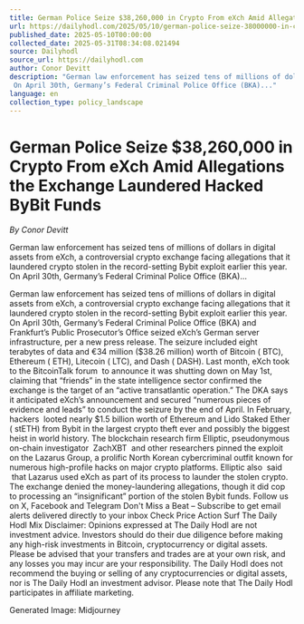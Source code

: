 ```yaml
---
title: German Police Seize $38,260,000 in Crypto From eXch Amid Allegations the Exchange Laundered Hacked ByBit Funds
url: https://dailyhodl.com/2025/05/10/german-police-seize-38000000-in-crypto-from-exch-amid-allegations-the-exchange-laundered-hacked-bybit-funds/
published_date: 2025-05-10T00:00:00
collected_date: 2025-05-31T08:34:08.021494
source: Dailyhodl
source_url: https://dailyhodl.com
author: Conor Devitt
description: "German law enforcement has seized tens of millions of dollars in digital assets from eXch, a controversial crypto exchange facing allegations that it laundered crypto stolen in the record-setting Bybit exploit earlier this year. 
 On April 30th, Germany’s Federal Criminal Police Office (BKA)..."
language: en
collection_type: policy_landscape
---
```


# German Police Seize $38,260,000 in Crypto From eXch Amid Allegations the Exchange Laundered Hacked ByBit Funds

*By Conor Devitt*

German law enforcement has seized tens of millions of dollars in digital assets from eXch, a controversial crypto exchange facing allegations that it laundered crypto stolen in the record-setting Bybit exploit earlier this year. 
 On April 30th, Germany’s Federal Criminal Police Office (BKA)...

German law enforcement has seized tens of millions of dollars in digital assets from eXch, a controversial crypto exchange facing allegations that it laundered crypto stolen in the record-setting Bybit exploit earlier this year. 
 On April 30th, Germany’s Federal Criminal Police Office (BKA) and Frankfurt’s Public Prosecutor’s Office seized eXch’s German server infrastructure, per a new press release. 
 The seizure included eight terabytes of data and €34 million ($38.26 million) worth of Bitcoin ( BTC), Ethereum ( ETH), Litecoin ( LTC), and Dash ( DASH). 
 Last month, eXch took to the BitcoinTalk forum  to announce it was shutting down on May 1st, claiming that “friends” in the state intelligence sector confirmed the exchange is the target of an “active transatlantic operation.” 
 The DKA says it anticipated eXch’s announcement and secured “numerous pieces of evidence and leads” to conduct the seizure by the end of April. 
 In February, hackers  looted nearly $1.5 billion worth of Ethereum and Lido Staked Ether ( stETH) from Bybit in the largest crypto theft ever and possibly the biggest heist in world history. 
 The blockchain research firm Elliptic, pseudonymous on-chain investigator  ZachXBT  and other researchers pinned the exploit on the Lazarus Group, a prolific North Korean cybercriminal outfit known for numerous high-profile hacks on major crypto platforms. 
 Elliptic also  said  that Lazarus used eXch as part of its process to launder the stolen crypto. The exchange denied the money-laundering allegations, though it did cop to processing an “insignificant” portion of the stolen Bybit funds. 
 Follow us on X, Facebook and Telegram 
 Don't Miss a Beat – Subscribe to get email alerts delivered directly to your inbox 
 Check Price Action 
 Surf The Daily Hodl Mix 
 Disclaimer: Opinions expressed at The Daily Hodl are not investment advice. Investors should do their due diligence before making any high-risk investments in Bitcoin, cryptocurrency or digital assets. Please be advised that your transfers and trades are at your own risk, and any losses you may incur are your responsibility. The Daily Hodl does not recommend the buying or selling of any cryptocurrencies or digital assets, nor is The Daily Hodl an investment advisor. Please note that The Daily Hodl participates in affiliate marketing. 
 
 Generated Image: Midjourney